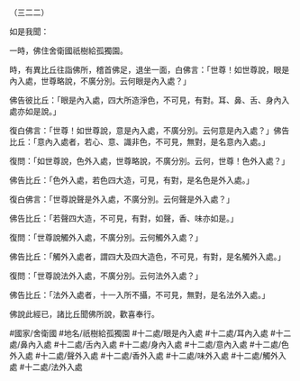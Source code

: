 （三二二）

如是我聞：

一時，佛住舍衛國祇樹給孤獨園。

時，有異比丘往詣佛所，稽首佛足，退坐一面，白佛言：「世尊！如世尊說，眼是內入處，世尊略說，不廣分別。云何眼是內入處？」

佛告彼比丘：「眼是內入處，四大所造淨色，不可見，有對。耳、鼻、舌、身內入處亦如是說。」

復白佛言：「世尊！如世尊說，意是內入處，不廣分別。云何意是內入處？」佛告比丘：「意內入處者，若心、意、識非色，不可見，無對，是名意內入處。」

復問：「如世尊說，色外入處，世尊略說，不廣分別。云何，世尊！色外入處？」

佛告比丘：「色外入處，若色四大造，可見，有對，是名色是外入處。」

復白佛言：「世尊說聲是外入處，不廣分別。云何聲是外入處？」

佛告比丘：「若聲四大造，不可見，有對，如聲，香、味亦如是。」

復問：「世尊說觸外入處，不廣分別。云何觸外入處？」

佛告比丘：「觸外入處者，謂四大及四大造色，不可見，有對，是名觸外入處。」

復問：「世尊說法外入處，不廣分別。云何法外入處？」

佛告比丘：「法外入處者，十一入所不攝，不可見，無對，是名法外入處。」

佛說此經已，諸比丘聞佛所說，歡喜奉行。

#國家/舍衛國
#地名/祇樹給孤獨園
#十二處/眼是內入處
#十二處/耳內入處
#十二處/鼻內入處
#十二處/舌內入處
#十二處/身內入處
#十二處/意內入處
#十二處/色外入處
#十二處/聲外入處
#十二處/香外入處
#十二處/味外入處
#十二處/觸外入處
#十二處/法外入處
